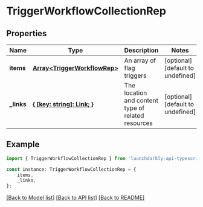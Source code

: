 # TriggerWorkflowCollectionRep


## Properties

Name | Type | Description | Notes
------------ | ------------- | ------------- | -------------
**items** | [**Array&lt;TriggerWorkflowRep&gt;**](TriggerWorkflowRep.md) | An array of flag triggers | [optional] [default to undefined]
**_links** | [**{ [key: string]: Link; }**](Link.md) | The location and content type of related resources | [optional] [default to undefined]

## Example

```typescript
import { TriggerWorkflowCollectionRep } from 'launchdarkly-api-typescript';

const instance: TriggerWorkflowCollectionRep = {
    items,
    _links,
};
```

[[Back to Model list]](../README.md#documentation-for-models) [[Back to API list]](../README.md#documentation-for-api-endpoints) [[Back to README]](../README.md)
